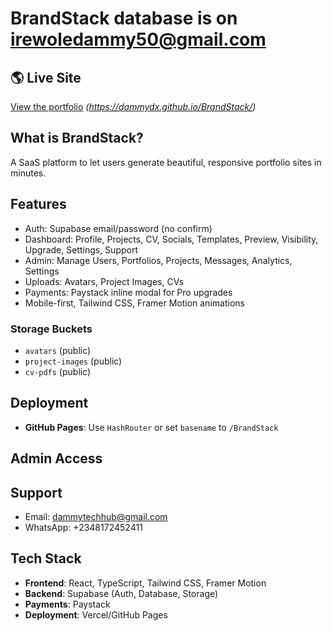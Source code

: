 # BrandStack  database is on irewoledammy50@gmail.com

## 🌎 Live Site
[View the portfolio](#) *(https://dammydx.github.io/BrandStack/)*

## What is BrandStack?
A SaaS platform to let users generate beautiful, responsive portfolio sites in minutes.

## Features
- Auth: Supabase email/password (no confirm)
- Dashboard: Profile, Projects, CV, Socials, Templates, Preview, Visibility, Upgrade, Settings, Support
- Admin: Manage Users, Portfolios, Projects, Messages, Analytics, Settings
- Uploads: Avatars, Project Images, CVs
- Payments: Paystack inline modal for Pro upgrades
- Mobile-first, Tailwind CSS, Framer Motion animations


### Storage Buckets

- `avatars` (public)
- `project-images` (public)
- `cv-pdfs` (public)

## Deployment

- **GitHub Pages**: Use `HashRouter` or set `basename` to `/BrandStack`

## Admin Access


## Support
- Email: dammytechhub@gmail.com  
- WhatsApp: +2348172452411

## Tech Stack
- **Frontend**: React, TypeScript, Tailwind CSS, Framer Motion
- **Backend**: Supabase (Auth, Database, Storage)
- **Payments**: Paystack
- **Deployment**: Vercel/GitHub Pages